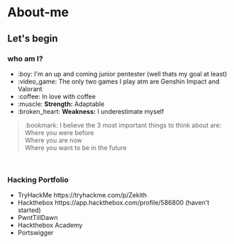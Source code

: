# About-me

<h2> Let's begin </2>
  
<h3> who am I? </h3>
<ul> 
  <li> :boy: I'm an up and coming junior pentester (well thats my goal at least) </li>
  <li> :video_game: The only two games I play atm are Genshin Impact and Valorant </li>
  <li> :coffee: In love with coffee </li>
  <li> :muscle: <b>Strength:</b> Adaptable
  <li> :broken_heart: <b> Weakness:</b> I underestimate myself
  </ul>
  
  <blockquote>
  :bookmark: I believe the 3 most important things to think about are:<br>
  Where you were before <br>
  Where you are now <br>
  Where you want to be in the future <br>
  </blockquote> <br>
  
  <h3> Hacking Portfolio </h2>
  <ul>
    <li> TryHackMe https://tryhackme.com/p/Zekith </li>
    <li> Hackthebox https://app.hackthebox.com/profile/586800 (haven't started)</li>
    <li> PwntTillDawn </li>
    <li> Hackthebox Academy </li>
    <li> Portswigger </li>
 </ul>
  
